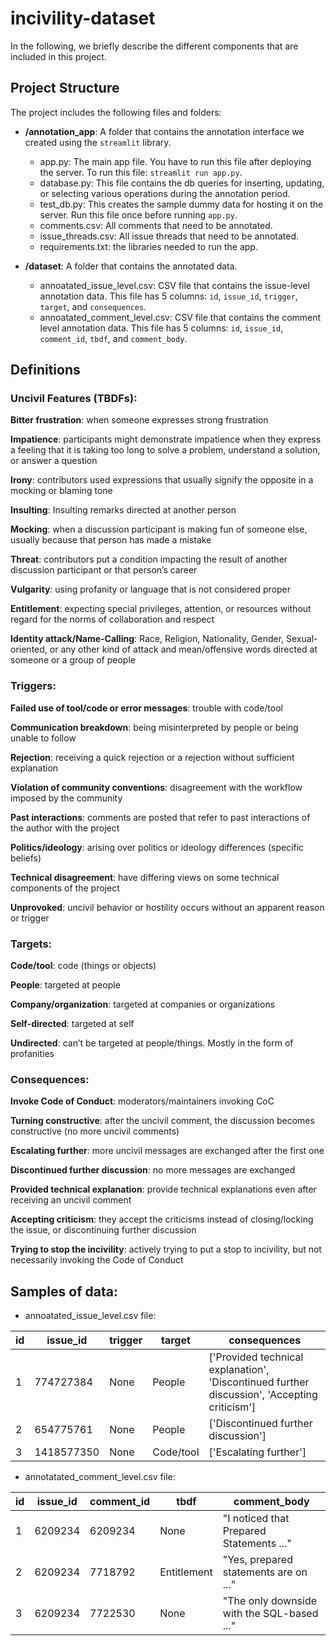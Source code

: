 # incivility-dataset

In the following, we briefly describe the different components that are included in this project.

## Project Structure

The project includes the following files and folders:

- __/annotation_app__: A folder that contains the annotation interface we created using the `streamlit` library.
    - app.py: The main app file. You have to run this file after deploying the server. To run this file: `streamlit run app.py`.
    - database.py: This file contains the db queries for inserting, updating, or selecting various operations during the annotation period.
    - test_db.py: This creates the sample dummy data for hosting it on the server. Run this file once before running `app.py`. 
    - comments.csv: All comments that need to be annotated.
    - issue_threads.csv: All issue threads that need to be annotated.
    - requirements.txt: the libraries needed to run the app.



- __/dataset__: A folder that contains the annotated data.
    - annoatated_issue_level.csv: CSV file that contains the issue-level annotation data. This file has 5 columns: `id`, `issue_id`, `trigger`, `target`, and `consequences`.
    - annoatated_comment_level.csv: CSV file that contains the comment level annotation data. This file has 5 columns: `id`, `issue_id`, `comment_id`, `tbdf`, and `comment_body`.


## Definitions

### Uncivil Features (TBDFs):
**Bitter frustration**: when someone expresses strong frustration

**Impatience**: participants might demonstrate impatience when they express a feeling that it is taking too long to solve a problem, understand a solution, or answer a question

**Irony**: contributors used expressions that usually signify the opposite in a mocking or blaming tone

**Insulting**: Insulting remarks directed at another person

**Mocking**: when a discussion participant is making fun of someone else, usually because that person has made a mistake

**Threat**: contributors put a condition impacting the result of another discussion participant or that person’s career

**Vulgarity**: using profanity or language that is not considered proper

**Entitlement**: expecting special privileges, attention, or resources without regard for the norms of collaboration and respect

**Identity attack/Name-Calling**: Race, Religion, Nationality, Gender, Sexual-oriented, or any other kind of attack and mean/offensive words directed at someone or a group of people

### Triggers:
**Failed use of tool/code or error messages**: trouble with code/tool

**Communication breakdown**: being misinterpreted by people or being unable to follow

**Rejection**: receiving a quick rejection or a rejection without sufficient explanation

**Violation of community conventions**: disagreement with the workflow imposed by the community

**Past interactions**: comments are posted that refer to past interactions of the author with the project

**Politics/ideology**: arising over politics or ideology differences (specific beliefs)

**Technical disagreement**: have differing views on some technical components of the project

**Unprovoked**: uncivil behavior or hostility occurs without an apparent reason or trigger

### Targets:
**Code/tool**: code (things or objects)

**People**: targeted at people

**Company/organization**: targeted at companies or organizations

**Self-directed**: targeted at self

**Undirected**: can’t be targeted at people/things. Mostly in the form of profanities

### Consequences:
**Invoke Code of Conduct**: moderators/maintainers invoking CoC

**Turning constructive**: after the uncivil comment, the discussion becomes constructive (no more uncivil comments)

**Escalating further**: more uncivil messages are exchanged after the first one

**Discontinued further discussion**: no more messages are exchanged

**Provided technical explanation**: provide technical explanations even after receiving an uncivil comment

**Accepting criticism**: they accept the criticisms instead of closing/locking the issue, or discontinuing further discussion

**Trying to stop the incivility**: actively trying to put a stop to incivility, but not necessarily invoking the Code of Conduct


## Samples of data:

- annoatated_issue_level.csv file: 

| id | issue_id  | trigger | target | consequences |
|---|------------|---------|--------------|------------------------------------------|
| 1 | 774727384  | None    | People       | ['Provided technical explanation', 'Discontinued further discussion', 'Accepting criticism'] |
| 2 | 654775761  | None    | People       | ['Discontinued further discussion']      |
| 3 | 1418577350 | None    | Code/tool    | ['Escalating further']                   |

- annotatated_comment_level.csv file: 

| id | issue_id | comment_id | tbdf      | comment_body      |
|---|---------|---------|--------------|--------------|
| 1 | 6209234 | 6209234 | None         | "I noticed that Prepared Statements ..." |
| 2 | 6209234 | 7718792 | Entitlement | "Yes, prepared statements are on ..." |
| 3 | 6209234 | 7722530 | None         | "The only downside with the SQL-based ..."|
